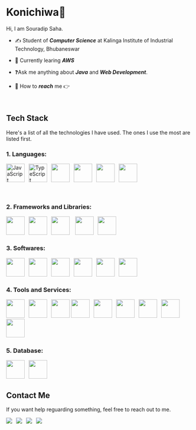 <p>&nbsp;<p>

# **Konichiwa**👋

Hi, I am Souradip Saha.

- ✍️ Student of **_Computer Science_** at Kalinga Institute of Industrial Technology, Bhubaneswar

- 🔭 Currently learing **_AWS_**

- ❓Ask me anything about **_Java_** and **_Web Development_**.

- 📨 How to **_reach_** me 👉 

<p>&nbsp;</p>

## **Tech Stack**

Here's a list of all the technologies I have used. The ones I use the most are listed first.

### **1. Languages:**
<p>
<img height="50" src="https://cdn.jsdelivr.net/gh/devicons/devicon/icons/javascript/javascript-original.svg" alt="JavaScript" />&ensp;
<img height="50" src="https://cdn.jsdelivr.net/gh/devicons/devicon/icons/typescript/typescript-original.svg" alt="TypeScript" />&ensp;
<img height="50" src="https://cdn.jsdelivr.net/gh/devicons/devicon@latest/icons/html5/html5-original.svg" />&ensp;         
<img height="50" src="https://cdn.jsdelivr.net/gh/devicons/devicon@latest/icons/css3/css3-original.svg" />&ensp;  
<img height="50" src="https://cdn.jsdelivr.net/gh/devicons/devicon@latest/icons/c/c-original.svg" />&ensp;  
<img height="50" src="https://cdn.jsdelivr.net/gh/devicons/devicon/icons/java/java-original.svg" />&ensp;          
</p>&ensp;

### **2. Frameworks and Libraries:**

<p>
<img height="50" src="https://cdn.jsdelivr.net/gh/devicons/devicon/icons/react/react-original.svg" />&ensp;
<img height="50" src="https://cdn.jsdelivr.net/gh/devicons/devicon@latest/icons/tailwindcss/tailwindcss-original.svg" />&ensp;   
<img height="50" src="https://cdn.jsdelivr.net/gh/devicons/devicon@latest/icons/nextjs/nextjs-original.svg" /> &ensp;       
<img height="50" src="https://cdn.jsdelivr.net/gh/devicons/devicon/icons/nodejs/nodejs-original.svg" />&ensp;    
<i class="devicon-express-original"></i>             
<img height="50" src="https://cdn.jsdelivr.net/gh/devicons/devicon@latest/icons/redux/redux-original.svg" />&ensp;     
</p>

### **3. Softwares:**

<p>
<img height="50" src="https://cdn.jsdelivr.net/gh/devicons/devicon/icons/vscode/vscode-original.svg"/>&ensp;
<img height="50" src="https://cdn.jsdelivr.net/gh/devicons/devicon@latest/icons/webstorm/webstorm-original.svg" />&ensp;        
<img height="50" src="https://cdn.jsdelivr.net/gh/devicons/devicon/icons/jetbrains/jetbrains-original.svg" />&ensp;
<img height="50" src="https://cdn.jsdelivr.net/gh/devicons/devicon@latest/icons/clion/clion-original.svg" />&ensp; 
<img height="50" src="https://cdn.jsdelivr.net/gh/devicons/devicon@latest/icons/intellij/intellij-original.svg" />&ensp;        
<img height="50" src="https://cdn.jsdelivr.net/gh/devicons/devicon@latest/icons/postman/postman-original.svg" />&ensp;     
</p>

### **4. Tools and Services:**
<p>
<img height="50" src="https://cdn.jsdelivr.net/gh/devicons/devicon/icons/git/git-original.svg" />&ensp;
<img height="50" src="https://cdn.jsdelivr.net/gh/devicons/devicon/icons/firebase/firebase-plain.svg" />&ensp;
<img height="50" src="https://cdn.jsdelivr.net/gh/devicons/devicon@latest/icons/mongoose/mongoose-original-wordmark.svg" />
<img height="50" src="https://cdn.jsdelivr.net/gh/devicons/devicon@latest/icons/nodemon/nodemon-original.svg" />&ensp;
<img height="50" src="https://cdn.jsdelivr.net/gh/devicons/devicon/icons/npm/npm-original-wordmark.svg" />&ensp;
<img height="50" src="https://cdn.jsdelivr.net/gh/devicons/devicon/icons/yarn/yarn-original.svg" />&ensp;
<img height="50" src="https://cdn.jsdelivr.net/gh/devicons/devicon@latest/icons/pnpm/pnpm-original.svg" />&ensp;
<img height="50" src="https://cdn.jsdelivr.net/gh/devicons/devicon@latest/icons/linux/linux-original.svg" />&ensp;
<img height="50" src="https://cdn.jsdelivr.net/gh/devicons/devicon@latest/icons/notion/notion-original.svg" />&ensp;         
</p>


### **5. Database:**
<p>
<img height="50" src="https://cdn.jsdelivr.net/gh/devicons/devicon@latest/icons/mysql/mysql-original-wordmark.svg" />&ensp;    
<img height="50" src="https://cdn.jsdelivr.net/gh/devicons/devicon@latest/icons/mongodb/mongodb-plain-wordmark.svg" />&ensp;       
</p>

## **Contact Me**

If you want help reguarding something, feel free to reach out to me.

<p>
<a href="https://x.com/Souradi38877748" target="_blank" rel="noreferrer noopener"><img src="https://img.icons8.com/color/48/null/twitter-circled--v1.png"/></a>&ensp;
<a href="mailto:samyabratamaji334@gmail.com?body=Hey%20Samyabrata," target="_blank" rel="noreferrer noopener"><img src="https://img.icons8.com/color/48/null/gmail--v1.png"/></a>&ensp;
<a href="https://discordapp.com/users/programist_2278" target="_blank" rel="noreferrer noopener"><img src="https://img.icons8.com/color/48/null/discord--v2.png"/></a>&ensp;
<a href="https://www.instagram.com/souradip_2022/" target="_blank" rel="noreferrer noopener"><img src="https://img.icons8.com/fluency/48/null/instagram-new.png"/></a>&ensp;
</p>

<p>&nbsp;</p>
